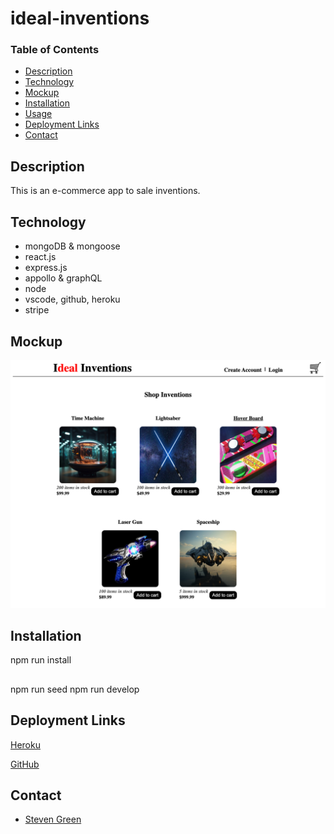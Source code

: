 # ideal-inventions


### Table of Contents
- [Description](#Description)
- [Technology](#Technology)
- [Mockup](#Mockup)
- [Installation](#Installation)
- [Usage](#Usage)
- [Deployment Links](#Usage)
- [Contact](#Contact)

## Description
This is an e-commerce app to sale inventions.

## Technology
- mongoDB & mongoose
- react.js
- express.js
- appollo & graphQL
- node
- vscode, github, heroku
- stripe

## Mockup
![ideal inventions landing page](./client/src/assets/ideal-inventions.png)

## Installation
npm run install

## 
npm run seed
npm run develop

## Deployment Links
[Heroku](https://ideal-inventions-bfdeb806078f.herokuapp.com/)

[GitHub](https://github.com/mrgreen12375/ideal-inventions)

## Contact
- [Steven Green](https://github.com/mrgreen12375)